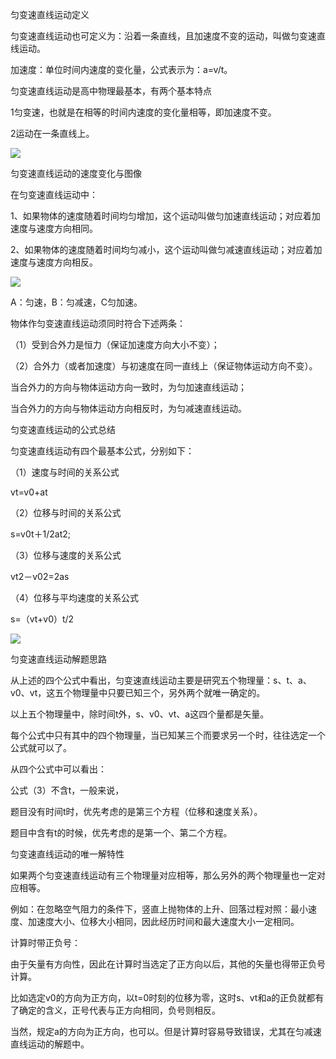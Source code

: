 匀变速直线运动定义

匀变速直线运动也可定义为：沿着一条直线，且加速度不变的运动，叫做匀变速直线运动。

加速度：单位时间内速度的变化量，公式表示为：a=v/t。

匀变速直线运动是高中物理最基本，有两个基本特点

1匀变速，也就是在相等的时间内速度的变化量相等，即加速度不变。

2运动在一条直线上。

![](https://idoogoo.com/wp-content/uploads/2018/07/070818_0736_1.png)

匀变速直线运动的速度变化与图像

在匀变速直线运动中：

1、如果物体的速度随着时间均匀增加，这个运动叫做匀加速直线运动；对应着加速度与速度方向相同。

2、如果物体的速度随着时间均匀减小，这个运动叫做匀减速直线运动；对应着加速度与速度方向相反。 

![](https://idoogoo.com/wp-content/uploads/2018/07/070418_1546_88965661.png)

A：匀速，B：匀减速，C匀加速。

物体作匀变速直线运动须同时符合下述两条：

（1）受到合外力是恒力（保证加速度方向大小不变）；

（2）合外力（或者加速度）与初速度在同一直线上（保证物体运动方向不变）。

当合外力的方向与物体运动方向一致时，为匀加速直线运动；

当合外力的方向与物体运动方向相反时，为匀减速直线运动。

匀变速直线运动的公式总结

匀变速直线运动有四个最基本公式，分别如下：

（1）速度与时间的关系公式

vt=v0+at

（2）位移与时间的关系公式

s=v0t＋1/2at2;

（3）位移与速度的关系公式

vt2－v02=2as

（4）位移与平均速度的关系公式

s=（vt+v0）t/2

![](https://idoogoo.com/wp-content/uploads/2018/07/070818_0736_2.png)

匀变速直线运动解题思路

从上述的四个公式中看出，匀变速直线运动主要是研究五个物理量：s、t、a、v0、vt，这五个物理量中只要已知三个，另外两个就唯一确定的。

以上五个物理量中，除时间t外，s、v0、vt、a这四个量都是矢量。

每个公式中只有其中的四个物理量，当已知某三个而要求另一个时，往往选定一个公式就可以了。

从四个公式中可以看出：

公式（3）不含t，一般来说，

题目没有时间t时，优先考虑的是第三个方程（位移和速度关系）。

题目中含有t的时候，优先考虑的是第一个、第二个方程。

匀变速直线运动的唯一解特性

如果两个匀变速直线运动有三个物理量对应相等，那么另外的两个物理量也一定对应相等。

例如：在忽略空气阻力的条件下，竖直上抛物体的上升、回落过程对照：最小速度、加速度大小、位移大小相同，因此经历时间和最大速度大小一定相同。

计算时带正负号：

由于矢量有方向性，因此在计算时当选定了正方向以后，其他的矢量也得带正负号计算。

比如选定v0的方向为正方向，以t=0时刻的位移为零，这时s、vt和a的正负就都有了确定的含义，正号代表与正方向相同，负号则相反。

当然，规定a的方向为正方向，也可以。但是计算时容易导致错误，尤其在匀减速直线运动的解题中。